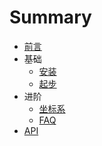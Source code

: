 # Summary

* [前言](README.md)
* 基础
  * [安装](essentials/install.md)
  * [起步](essentials/start.md)
* 进阶
  * [坐标系](advanced/coordinate-system.md)
  * [FAQ](advanced/faq.md)
* [API](api/index.md)